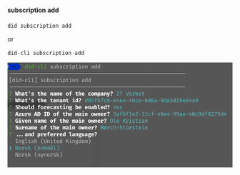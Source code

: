 #### subscription add

```shell
did subscription add
```

or

```shell
did-cli subscription add
```

![image-20210311092849679](assets/image-20210311092849679.png)
